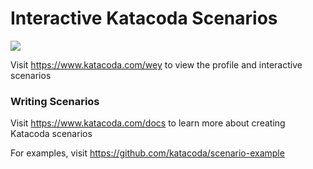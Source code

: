 # Interactive Katacoda Scenarios

[![](http://shields.katacoda.com/katacoda/wey/count.svg)](https://www.katacoda.com/wey "Get your profile on Katacoda.com")

Visit https://www.katacoda.com/wey to view the profile and interactive scenarios

### Writing Scenarios
Visit https://www.katacoda.com/docs to learn more about creating Katacoda scenarios

For examples, visit https://github.com/katacoda/scenario-example
